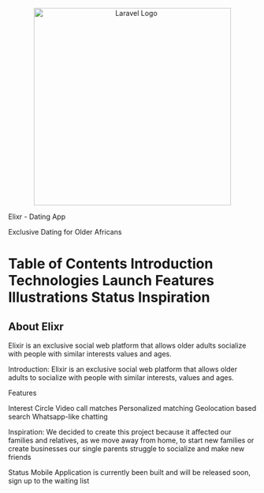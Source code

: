 
<p align="center"><a href="https://laravel.com" target="_blank"><img src="https://github.com/peruclarice/Elixr-webapp/blob/main/public/assets/images/logo/logo.png" width="400" alt="Laravel Logo"></a></p>

Elixr - Dating App

Exclusive Dating for Older Africans

Table of Contents
Introduction
Technologies
Launch
Features
Illustrations
Status
Inspiration
=======
## About Elixr

Elixir is an exclusive social web platform that allows older adults socialize with people with similar interests values and ages.


Introduction: Elixir is an exclusive social web platform that allows older adults to socialize with people with similar interests, values and ages.


Features

Interest Circle
Video call matches
Personalized matching
Geolocation based search
Whatsapp-like chatting

Inspiration: We decided to create this project because it affected our families and relatives, as we move away from home, to start new families or create businesses our single parents struggle to socialize and make new friends

Status
Mobile Application is currently been built and will be released soon, sign up to the waiting list
```
